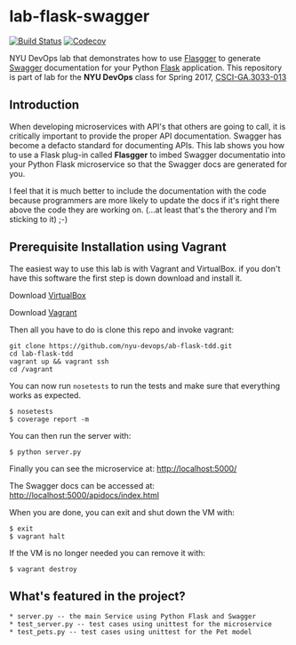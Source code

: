 # lab-flask-swagger

[![Build Status](https://travis-ci.org/nyu-devops/lab-flask-swagger.svg?branch=master)](https://travis-ci.org/nyu-devops/lab-flask-swagger)
[![Codecov](https://img.shields.io/codecov/c/github/nyu-devops/lab-flask-swagger.svg)]()

NYU DevOps lab that demonstrates how to use [Flasgger](https://github.com/rochacbruno/flasgger) to generate [Swagger](http://swagger.io) documentation for your Python [Flask](http://flask.pocoo.org) application. This repository is part of lab for the **NYU DevOps** class for Spring 2017, [CSCI-GA.3033-013](http://cs.nyu.edu/courses/spring17/CSCI-GA.3033-013/)


## Introduction

When developing microservices with API's that others are going to call, it is critically important to provide the proper API documentation. Swagger has become a defacto standard for documenting APIs. This lab shows you how to use a Flask plug-in called **Flasgger** to imbed Swagger documentatio into your Python Flask microservice so that the Swagger docs are generated for you.

I feel that it is much better to include the documentation with the code because programmers are more likely to update the docs if it's right there above the code they are working on. (...at least that's the therory and I'm sticking to it) ;-)

## Prerequisite Installation using Vagrant

The easiest way to use this lab is with Vagrant and VirtualBox. if you don't have this software the first step is down download and install it.

Download [VirtualBox](https://www.virtualbox.org/)

Download [Vagrant](https://www.vagrantup.com/)

Then all you have to do is clone this repo and invoke vagrant:

    git clone https://github.com/nyu-devops/ab-flask-tdd.git
    cd lab-flask-tdd
    vagrant up && vagrant ssh
    cd /vagrant

You can now run `nosetests` to run the tests and make sure that everything works as expected.

    $ nosetests
    $ coverage report -m

You can then run the server with:

    $ python server.py

Finally you can see the microservice at: [http://localhost:5000/](http://localhost:5000/)

The Swagger docs can be accessed at: [http://localhost:5000/apidocs/index.html](http://localhost:5000/apidocs/index.html)

When you are done, you can exit and shut down the VM with:

    $ exit
    $ vagrant halt

If the VM is no longer needed you can remove it with:

    $ vagrant destroy


## What's featured in the project?

    * server.py -- the main Service using Python Flask and Swagger
    * test_server.py -- test cases using unittest for the microservice
    * test_pets.py -- test cases using unittest for the Pet model
